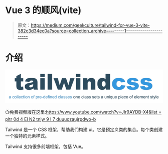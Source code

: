 # Vue 3 的顺风(vite)

> 原文：<https://medium.com/geekculture/tailwind-for-vue-3-vite-382c3d34ec0a?source=collection_archive---------1----------------------->

# 介绍

![](img/a17e84c8d09b2bacd18d3d4f38f88c30.png)

📺免费视频版在这里:[https://www.youtube.com/watch?v=JIr9AYDB-X4&list = pltr 0d 4 El N2 tnjw 9 I 7 duuuozaujrpdwo-b](https://www.youtube.com/watch?v=JIr9AYDB-X4&list=PLTr0D4ELn2tNJw9i7DUUuOZAUJRPDwO-b)

Tailwind 是一个 CSS 框架，帮助我们构建 ui。它是预定义类的集合。每个类创建一个独特的元素样式。

Tailwind 支持很多前端框架，包括 Vue。